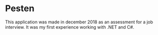 # Pesten
This application was made in december 2018 as an assessment for a job interview. It was my first experience working with .NET and C#.
